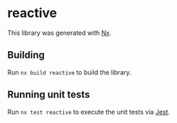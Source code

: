 # reactive

This library was generated with [Nx](https://nx.dev).

## Building

Run `nx build reactive` to build the library.

## Running unit tests

Run `nx test reactive` to execute the unit tests via [Jest](https://jestjs.io).
